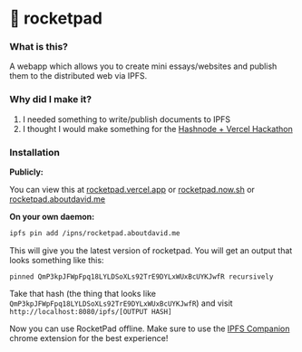 # 🚀 rocketpad

### What is this?
A webapp which allows you to create mini essays/websites and publish them to the distributed web via IPFS.

### Why did I make it?
1. I needed something to write/publish documents to IPFS
2. I thought I would make something for the [Hashnode + Vercel Hackathon](https://townhall.hashnode.com/announcing-hashnode-hackathon-powered-by-vercel)

### Installation

**Publicly:**

You can view this at [rocketpad.vercel.app](https://rocketpad.vercel.app) or [rocketpad.now.sh](https://rocketpad.now.sh) or [rocketpad.aboutdavid.me](https://rocketpad.aboutdavid.me)


**On your own daemon:**
```bash
ipfs pin add /ipns/rocketpad.aboutdavid.me
```
This will give you the latest version of rocketpad. You will get an output that looks something like this:

```
pinned QmP3kpJFWpFpq18LYLDSoXLs92TrE9DYLxWUxBcUYKJwfR recursively
```

Take that hash (the thing that looks like `QmP3kpJFWpFpq18LYLDSoXLs92TrE9DYLxWUxBcUYKJwfR`) and visit `http://localhost:8080/ipfs/[OUTPUT HASH]`

Now you can use RocketPad offline. Make sure to use the [IPFS Companion](https://chrome.google.com/webstore/detail/ipfs-companion/nibjojkomfdiaoajekhjakgkdhaomnch) chrome extension for the best experience!